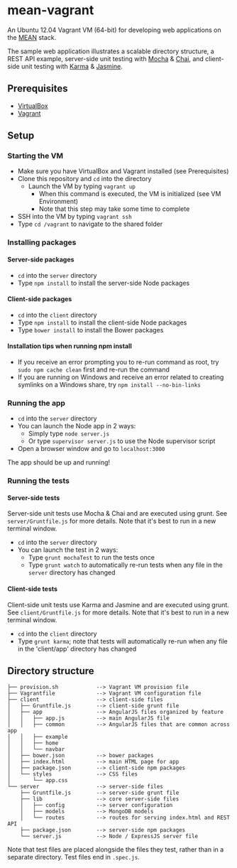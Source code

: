 # mean-vagrant

An Ubuntu 12.04 Vagrant VM (64-bit) for developing web applications on the [MEAN](http://blog.mongodb.org/post/49262866911/the-mean-stack-mongodb-expressjs-angularjs-and) stack.

The sample web application illustrates a scalable directory structure, a REST API example, server-side unit testing with [Mocha](http://visionmedia.github.io/mocha/) & [Chai](http://chaijs.com/), and client-side unit testing with [Karma](http://karma-runner.github.io/) & [Jasmine](http://jasmine.github.io/).

## Prerequisites

* [VirtualBox](https://www.virtualbox.org/)
* [Vagrant](http://www.vagrantup.com/)

## Setup

### Starting the VM

* Make sure you have VirtualBox and Vagrant installed (see Prerequisites)
* Clone this repository and `cd` into the directory
    * Launch the VM by typing `vagrant up`
        * When this command is executed, the VM is initialized (see VM Environment)
        * Note that this step may take some time to complete
* SSH into the VM by typing `vagrant ssh`
* Type `cd /vagrant` to navigate to the shared folder

### Installing packages

#### Server-side packages

* `cd` into the `server` directory
* Type `npm install` to install the server-side Node packages 

#### Client-side packages

* `cd` into the `client` directory
* Type `npm install` to install the client-side Node packages 
* Type `bower install` to install the Bower packages

#### Installation tips when running npm install

* If you receive an error prompting you to re-run command as root, try `sudo npm cache clean` first and re-run the command
* If you are running on Windows and receive an error related to creating symlinks on a Windows share, try `npm install --no-bin-links`

### Running the app

* `cd` into the `server` directory
* You can launch the Node app in 2 ways:
    * Simply type `node server.js`
    * Or type `supervisor server.js` to use the Node supervisor script
* Open a browser window and go to `localhost:3000`

The app should be up and running!

### Running the tests

#### Server-side tests

Server-side unit tests use Mocha & Chai and are executed using grunt. See `server/Gruntfile.js` for more details. Note that it's best to run in a new terminal window.

* `cd` into the `server` directory
* You can launch the test in 2 ways:
    * Type `grunt mochaTest` to run the tests once
    * Type `grunt watch` to automatically re-run tests when any file in the `server` directory has changed

#### Client-side tests

Client-side unit tests use Karma and Jasmine and are executed using grunt. See `client/Gruntfile.js` for more details. Note that it's best to run in a new terminal window.

* `cd` into the `client` directory
* Type `grunt karma`; note that tests will automatically re-run when any file in the 'client/app' directory has changed

## Directory structure

    ├── provision.sh            --> Vagrant VM provision file
    ├── Vagrantfile             --> Vagrant VM configuration file
    ├── client                  --> client-side files
    │   ├── Gruntfile.js        --> client-side grunt file
    │   ├── app                 --> AngularJS files organized by feature
    │   │   ├── app.js          --> main AngularJS file
    │   │   ├── common          --> AngularJS files that are common across app
    │   │   ├── example
    │   │   ├── home
    │   │   └── navbar
    │   ├── bower.json          --> bower packages
    │   ├── index.html          --> main HTML page for app
    │   ├── package.json        --> client-side npm packages
    │   └── styles              --> CSS files
    │       └── app.css
    └── server                  --> server-side files
        ├── Gruntfile.js        --> server-side grunt file
        ├── lib                 --> core server-side files
        │   ├── config          --> server configuration
        │   ├── models          --> MongoDB models
        │   └── routes          --> routes for serving index.html and REST API
        ├── package.json        --> server-side npm packages
        └── server.js           --> Node / ExpressJS server file

Note that test files are placed alongside the files they test, rather than in a separate directory. Test files end in `.spec.js`.